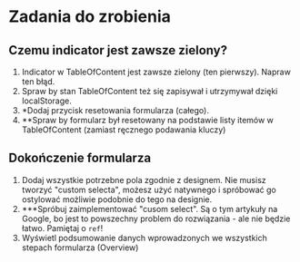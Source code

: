 # Zadania do zrobienia

## Czemu indicator jest zawsze zielony?

1. Indicator w TableOfContent jest zawsze zielony (ten pierwszy). Napraw ten błąd.
2. Spraw by stan TableOfContent też się zapisywał i utrzymywał dzięki localStorage.
3. *Dodaj przycisk resetowania formularza (całego). 
4. **Spraw by formularz był resetowany na podstawie listy itemów w TableOfContent (zamiast ręcznego podawania kluczy)

## Dokończenie formularza

1. Dodaj wszystkie potrzebne pola zgodnie z designem. Nie musisz tworzyć "custom selecta", możesz użyć natywnego i spróbować go ostylować możliwie podobnie do tego na designie. 
2. ***Spróbuj zaimplementować "cusom select". Są o tym artykuły na Google, bo jest to powszechny problem do rozwiązania - ale nie będzie łatwo. Pamiętaj o `ref`!
3. Wyświetl podsumowanie danych wprowadzonych we wszystkich stepach formularza (Overview)